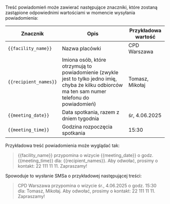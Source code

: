 Treść powiadomień może zawierać następujące znaczniki, które zostaną zastąpione odpowiednimi
wartościami w momencie wysyłania powiadomienia:

<!-- Keep this up to date with NotificationTemplate.php. -->

| Znacznik              | Opis                                                                                                                                               | Przykładowa wartość |
| --------------------- | -------------------------------------------------------------------------------------------------------------------------------------------------- | ------------------- |
| `{{facility_name}}`   | Nazwa placówki                                                                                                                                     | CPD Warszawa        |
| `{{recipient_names}}` | Imiona osób, które otrzymują to powiadomienie (zwykle jest to tylko jedno imię, chyba że kilku odbiorców ma ten sam numer telefonu do powiadomień) | Tomasz, Mikołaj     |
| `{{meeting_date}}`    | Data spotkania, razem z dniem tygodnia                                                                                                             | śr, 4.06.2025       |
| `{{meeting_time}}`    | Godzina rozpoczęcia spotkania                                                                                                                      | 15:30               |

Przykładowa treść powiadomienia może wyglądać tak:

> {{facility_name}} przypomina o wizycie {{meeting_date}} o godz. {{meeting_time}} dla: {{recipient_names}}.
> Aby odwołać, prosimy o kontakt: 22 111 11 11. Zapraszamy!

Spowoduje to wysłanie SMSa o przykładowej następującej treści:

> CPD Warszawa przypomina o wizycie śr., 4.06.2025 o godz. 15:30 dla: Tomasz, Mikołaj.
> Aby odwołać, prosimy o kontakt: 22 111 11 11. Zapraszamy!
